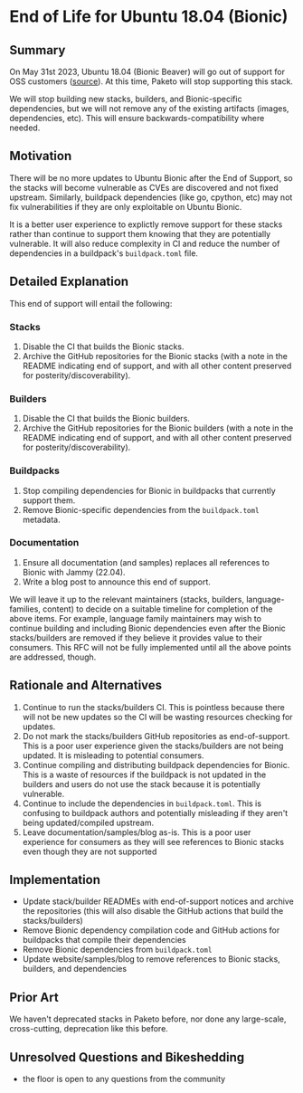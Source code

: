 # End of Life for Ubuntu 18.04 (Bionic)

## Summary

On May 31st 2023, Ubuntu 18.04 (Bionic Beaver) will go out of support for OSS customers ([source](https://ubuntu.com/blog/18-04-end-of-standard-support)). At this time, Paketo will stop supporting this stack.

We will stop building new stacks, builders, and Bionic-specific dependencies, but we will not remove any of the existing artifacts (images, dependencies, etc). This will ensure backwards-compatibility where needed.

## Motivation

There will be no more updates to Ubuntu Bionic after the End of Support, so the stacks will become vulnerable as CVEs are discovered and not fixed upstream. Similarly, buildpack dependencies (like go, cpython, etc) may not fix vulnerabilities if they are only exploitable on Ubuntu Bionic.

It is a better user experience to explictly remove support for these stacks rather than continue to support them knowing that they are potentially vulnerable. It will also reduce complexity in CI and reduce the number of dependencies in a buildpack's `buildpack.toml` file.

## Detailed Explanation

This end of support will entail the following:

### Stacks
1. Disable the CI that builds the Bionic stacks.
1. Archive the GitHub repositories for the Bionic stacks (with a note in the README indicating end of support, and with all other content preserved for posterity/discoverability).

### Builders
1. Disable the CI that builds the Bionic builders.
1. Archive the GitHub repositories for the Bionic builders (with a note in the README indicating end of support, and with all other content preserved for posterity/discoverability).

### Buildpacks
1. Stop compiling dependencies for Bionic in buildpacks that currently support them.
1. Remove Bionic-specific dependencies from the `buildpack.toml` metadata.

### Documentation
1. Ensure all documentation (and samples) replaces all references to Bionic with Jammy (22.04).
1. Write a blog post to announce this end of support.

We will leave it up to the relevant maintainers (stacks, builders, language-families, content) to decide on a suitable timeline for completion of the above items. For example, language family maintainers may wish to continue building and including Bionic dependencies even after the Bionic stacks/builders are removed if they believe it provides value to their consumers. This RFC will not be fully implemented until all the above points are addressed, though.

## Rationale and Alternatives

1. Continue to run the stacks/builders CI. This is pointless because there will not be new updates so the CI will be wasting resources checking for updates.
1. Do not mark the stacks/builders GitHub repositories as end-of-support. This is a poor user experience given the stacks/builders are not being updated. It is misleading to potential consumers.
1. Continue compiling and distributing buildpack dependencies for Bionic. This is a waste of resources if the buildpack is not updated in the builders and users do not use the stack because it is potentially vulnerable.
1. Continue to include the dependencies in `buildpack.toml`. This is confusing to buildpack authors and potentially misleading if they aren't being updated/compiled upstream.
1. Leave documentation/samples/blog as-is. This is a poor user experience for consumers as they will see references to Bionic stacks even though they are not supported

## Implementation

* Update stack/builder READMEs with end-of-support notices and archive the repositories (this will also disable the GitHub actions that build the stacks/builders)
* Remove Bionic dependency compilation code and GitHub actions for buildpacks that compile their dependencies
* Remove Bionic dependencies from `buildpack.toml`
* Update website/samples/blog to remove references to Bionic stacks, builders, and dependencies

## Prior Art

We haven't deprecated stacks in Paketo before, nor done any large-scale, cross-cutting, deprecation like this before.

## Unresolved Questions and Bikeshedding

* the floor is open to any questions from the community
